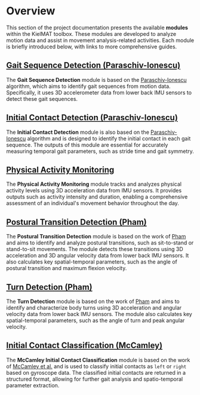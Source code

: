 # Overview

This section of the project documentation presents the available **modules** within the KielMAT toolbox. These modules are developed to analyze motion data and assist in movement analysis-related activities. Each module is briefly introduced below, with links to more comprehensive guides.


## [Gait Sequence Detection (Paraschiv-Ionescu)](gsd.md)

The **Gait Sequence Detection** module is based on the [Paraschiv-Ionescu](https://ieeexplore.ieee.org/document/9176281) algorithm, which aims to identify gait sequences from motion data. Specifically, it uses 3D accelerometer data from lower back IMU sensors to detect these gait sequences.


## [Initial Contact Detection (Paraschiv-Ionescu)](icd.md)

The **Initial Contact Detection** module is also based on the [Paraschiv-Ionescu](https://ieeexplore.ieee.org/document/9176281) algorithm and is designed to identify the initial contact in each gait sequence. The outputs of this module are essential for accurately measuring temporal gait parameters, such as stride time and gait symmetry.

## [Physical Activity Monitoring](pam.md)

The **Physical Activity Monitoring** module tracks and analyzes physical activity levels using 3D acceleration data from IMU sensors. It provides outputs such as activity intensity and duration, enabling a comprehensive assessment of an individual's movement behavior throughout the day.

## [Postural Transition Detection (Pham)](ptd.md)

The **Postural Transition Detection** module is based on the work of [Pham](https://www.frontiersin.org/journals/neurology/articles/10.3389/fneur.2018.00652/full) and aims to identify and analyze postural transitions, such as sit-to-stand or stand-to-sit movements. The module detects these transitions using 3D acceleration and 3D angular velocity data from lower back IMU sensors. It also calculates key spatial-temporal parameters, such as the angle of postural transition and maximum flexion velocity.

## [Turn Detection (Pham)](td.md)

The **Turn Detection** module is based on the work of [Pham](https://pubmed.ncbi.nlm.nih.gov/28443059/) and aims to identify and characterize body turns using 3D acceleration and angular velocity data from lower back IMU sensors. The module also calculates key spatial-temporal parameters, such as the angle of turn and peak angular velocity.


## [Initial Contact Classification (McCamley)](ic_rlc_mccamley.md)

The **McCamley Initial Contact Classification** module is based on the work of [McCamley et al.](https://doi.org/10.1016/j.gaitpost.2012.02.019) and is used to classify initial contacts as `left` or `right` based on gyroscope data. The classified initial contacts are returned in a structured format, allowing for further gait analysis and spatio-temporal parameter extraction.
